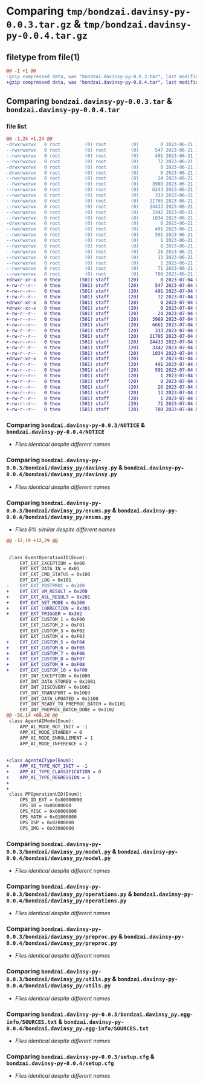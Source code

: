 # Comparing `tmp/bondzai.davinsy-py-0.0.3.tar.gz` & `tmp/bondzai.davinsy-py-0.0.4.tar.gz`

## filetype from file(1)

```diff
@@ -1 +1 @@
-gzip compressed data, was "bondzai.davinsy-py-0.0.3.tar", last modified: Wed Jun 21 10:24:23 2023, max compression
+gzip compressed data, was "bondzai.davinsy-py-0.0.4.tar", last modified: Tue Jul  4 09:33:29 2023, max compression
```

## Comparing `bondzai.davinsy-py-0.0.3.tar` & `bondzai.davinsy-py-0.0.4.tar`

### file list

```diff
@@ -1,24 +1,24 @@
-drwxrwxrwx   0 root         (0) root         (0)        0 2023-06-21 10:51:42.056804 bondzai.davinsy-py-0.0.3/
--rwxrwxrwx   0 root         (0) root         (0)      547 2023-06-21 10:50:10.000000 bondzai.davinsy-py-0.0.3/NOTICE
--rwxrwxrwx   0 root         (0) root         (0)      491 2023-06-21 10:51:42.056804 bondzai.davinsy-py-0.0.3/PKG-INFO
--rwxrwxrwx   0 root         (0) root         (0)       72 2023-06-21 10:50:10.000000 bondzai.davinsy-py-0.0.3/README.md
-drwxrwxrwx   0 root         (0) root         (0)        0 2023-06-21 10:51:41.541890 bondzai.davinsy-py-0.0.3/bondzai/
-drwxrwxrwx   0 root         (0) root         (0)        0 2023-06-21 10:51:41.846032 bondzai.davinsy-py-0.0.3/bondzai/davinsy_py/
--rwxrwxrwx   0 root         (0) root         (0)       24 2023-06-21 10:51:31.000000 bondzai.davinsy-py-0.0.3/bondzai/davinsy_py/__init__.py
--rwxrwxrwx   0 root         (0) root         (0)     3989 2023-06-21 10:50:10.000000 bondzai.davinsy-py-0.0.3/bondzai/davinsy_py/davinsy.py
--rwxrwxrwx   0 root         (0) root         (0)     6243 2023-06-21 10:51:31.000000 bondzai.davinsy-py-0.0.3/bondzai/davinsy_py/enums.py
--rwxrwxrwx   0 root         (0) root         (0)      333 2023-06-21 10:50:10.000000 bondzai.davinsy-py-0.0.3/bondzai/davinsy_py/logger.py
--rwxrwxrwx   0 root         (0) root         (0)    21765 2023-06-21 10:50:10.000000 bondzai.davinsy-py-0.0.3/bondzai/davinsy_py/model.py
--rwxrwxrwx   0 root         (0) root         (0)    24433 2023-06-21 10:50:10.000000 bondzai.davinsy-py-0.0.3/bondzai/davinsy_py/operations.py
--rwxrwxrwx   0 root         (0) root         (0)     3342 2023-06-21 10:50:10.000000 bondzai.davinsy-py-0.0.3/bondzai/davinsy_py/preproc.py
--rwxrwxrwx   0 root         (0) root         (0)     1034 2023-06-21 10:50:10.000000 bondzai.davinsy-py-0.0.3/bondzai/davinsy_py/utils.py
-drwxrwxrwx   0 root         (0) root         (0)        0 2023-06-21 10:51:42.032811 bondzai.davinsy-py-0.0.3/bondzai.davinsy_py.egg-info/
--rwxrwxrwx   0 root         (0) root         (0)      491 2023-06-21 10:51:41.000000 bondzai.davinsy-py-0.0.3/bondzai.davinsy_py.egg-info/PKG-INFO
--rwxrwxrwx   0 root         (0) root         (0)      591 2023-06-21 10:51:41.000000 bondzai.davinsy-py-0.0.3/bondzai.davinsy_py.egg-info/SOURCES.txt
--rwxrwxrwx   0 root         (0) root         (0)        1 2023-06-21 10:51:41.000000 bondzai.davinsy-py-0.0.3/bondzai.davinsy_py.egg-info/dependency_links.txt
--rwxrwxrwx   0 root         (0) root         (0)        8 2023-06-21 10:51:41.000000 bondzai.davinsy-py-0.0.3/bondzai.davinsy_py.egg-info/namespace_packages.txt
--rwxrwxrwx   0 root         (0) root         (0)       26 2023-06-21 10:51:41.000000 bondzai.davinsy-py-0.0.3/bondzai.davinsy_py.egg-info/requires.txt
--rwxrwxrwx   0 root         (0) root         (0)       13 2023-06-21 10:51:41.000000 bondzai.davinsy-py-0.0.3/bondzai.davinsy_py.egg-info/top_level.txt
--rwxrwxrwx   0 root         (0) root         (0)        1 2023-06-21 10:51:40.000000 bondzai.davinsy-py-0.0.3/bondzai.davinsy_py.egg-info/zip-safe
--rwxrwxrwx   0 root         (0) root         (0)       71 2023-06-21 10:50:10.000000 bondzai.davinsy-py-0.0.3/pyproject.toml
--rwxrwxrwx   0 root         (0) root         (0)      700 2023-06-21 10:51:42.062380 bondzai.davinsy-py-0.0.3/setup.cfg
+drwxr-xr-x   0 theo       (501) staff       (20)        0 2023-07-04 09:33:29.964277 bondzai.davinsy-py-0.0.4/
+-rw-r--r--   0 theo       (501) staff       (20)      547 2023-07-04 09:32:30.000000 bondzai.davinsy-py-0.0.4/NOTICE
+-rw-r--r--   0 theo       (501) staff       (20)      491 2023-07-04 09:33:29.964376 bondzai.davinsy-py-0.0.4/PKG-INFO
+-rw-r--r--   0 theo       (501) staff       (20)       72 2023-07-04 09:32:30.000000 bondzai.davinsy-py-0.0.4/README.md
+drwxr-xr-x   0 theo       (501) staff       (20)        0 2023-07-04 09:33:29.958034 bondzai.davinsy-py-0.0.4/bondzai/
+drwxr-xr-x   0 theo       (501) staff       (20)        0 2023-07-04 09:33:29.961634 bondzai.davinsy-py-0.0.4/bondzai/davinsy_py/
+-rw-r--r--   0 theo       (501) staff       (20)       24 2023-07-04 09:33:20.000000 bondzai.davinsy-py-0.0.4/bondzai/davinsy_py/__init__.py
+-rw-r--r--   0 theo       (501) staff       (20)     3989 2023-07-04 09:32:30.000000 bondzai.davinsy-py-0.0.4/bondzai/davinsy_py/davinsy.py
+-rw-r--r--   0 theo       (501) staff       (20)     6661 2023-07-04 09:33:20.000000 bondzai.davinsy-py-0.0.4/bondzai/davinsy_py/enums.py
+-rw-r--r--   0 theo       (501) staff       (20)      333 2023-07-04 09:32:30.000000 bondzai.davinsy-py-0.0.4/bondzai/davinsy_py/logger.py
+-rw-r--r--   0 theo       (501) staff       (20)    21765 2023-07-04 09:32:30.000000 bondzai.davinsy-py-0.0.4/bondzai/davinsy_py/model.py
+-rw-r--r--   0 theo       (501) staff       (20)    24433 2023-07-04 09:32:30.000000 bondzai.davinsy-py-0.0.4/bondzai/davinsy_py/operations.py
+-rw-r--r--   0 theo       (501) staff       (20)     3342 2023-07-04 09:32:30.000000 bondzai.davinsy-py-0.0.4/bondzai/davinsy_py/preproc.py
+-rw-r--r--   0 theo       (501) staff       (20)     1034 2023-07-04 09:32:30.000000 bondzai.davinsy-py-0.0.4/bondzai/davinsy_py/utils.py
+drwxr-xr-x   0 theo       (501) staff       (20)        0 2023-07-04 09:33:29.964050 bondzai.davinsy-py-0.0.4/bondzai.davinsy_py.egg-info/
+-rw-r--r--   0 theo       (501) staff       (20)      491 2023-07-04 09:33:29.000000 bondzai.davinsy-py-0.0.4/bondzai.davinsy_py.egg-info/PKG-INFO
+-rw-r--r--   0 theo       (501) staff       (20)      591 2023-07-04 09:33:29.000000 bondzai.davinsy-py-0.0.4/bondzai.davinsy_py.egg-info/SOURCES.txt
+-rw-r--r--   0 theo       (501) staff       (20)        1 2023-07-04 09:33:29.000000 bondzai.davinsy-py-0.0.4/bondzai.davinsy_py.egg-info/dependency_links.txt
+-rw-r--r--   0 theo       (501) staff       (20)        8 2023-07-04 09:33:29.000000 bondzai.davinsy-py-0.0.4/bondzai.davinsy_py.egg-info/namespace_packages.txt
+-rw-r--r--   0 theo       (501) staff       (20)       26 2023-07-04 09:33:29.000000 bondzai.davinsy-py-0.0.4/bondzai.davinsy_py.egg-info/requires.txt
+-rw-r--r--   0 theo       (501) staff       (20)       13 2023-07-04 09:33:29.000000 bondzai.davinsy-py-0.0.4/bondzai.davinsy_py.egg-info/top_level.txt
+-rw-r--r--   0 theo       (501) staff       (20)        1 2023-07-04 09:33:29.000000 bondzai.davinsy-py-0.0.4/bondzai.davinsy_py.egg-info/zip-safe
+-rw-r--r--   0 theo       (501) staff       (20)       71 2023-07-04 09:32:30.000000 bondzai.davinsy-py-0.0.4/pyproject.toml
+-rw-r--r--   0 theo       (501) staff       (20)      700 2023-07-04 09:33:29.964990 bondzai.davinsy-py-0.0.4/setup.cfg
```

### Comparing `bondzai.davinsy-py-0.0.3/NOTICE` & `bondzai.davinsy-py-0.0.4/NOTICE`

 * *Files identical despite different names*

### Comparing `bondzai.davinsy-py-0.0.3/bondzai/davinsy_py/davinsy.py` & `bondzai.davinsy-py-0.0.4/bondzai/davinsy_py/davinsy.py`

 * *Files identical despite different names*

### Comparing `bondzai.davinsy-py-0.0.3/bondzai/davinsy_py/enums.py` & `bondzai.davinsy-py-0.0.4/bondzai/davinsy_py/enums.py`

 * *Files 8% similar despite different names*

```diff
@@ -12,19 +12,29 @@
 
 
 class EventOperationID(Enum):
     EVT_EXT_EXCEPTION = 0x00
     EVT_EXT_DATA_IN = 0x01
     EVT_EXT_CMD_STATUS = 0x100
     EVT_EXT_LOG = 0x101
-    EVT_EXT_POSTPROC = 0x200
+    EVT_EXT_VM_RESULT = 0x200
+    EVT_EXT_ASL_RESULT = 0x201
+    EVT_EXT_SET_MODE = 0x300
+    EVT_EXT_CORRECTION = 0x301
+    EVT_EXT_TRIGGER = 0x302
     EVT_EXT_CUSTOM_1 = 0xF00
     EVT_EXT_CUSTOM_2 = 0xF01
     EVT_EXT_CUSTOM_3 = 0xF02
     EVT_EXT_CUSTOM_4 = 0xF03
+    EVT_EXT_CUSTOM_5 = 0xF04
+    EVT_EXT_CUSTOM_6 = 0xF05
+    EVT_EXT_CUSTOM_7 = 0xF06
+    EVT_EXT_CUSTOM_8 = 0xF07
+    EVT_EXT_CUSTOM_9 = 0xF08
+    EVT_EXT_CUSTOM_10 = 0xF09
     EVT_INT_EXCEPTION = 0x1000
     EVT_INT_DATA_STORED = 0x1001
     EVT_INT_DISCOVERY = 0x1002
     EVT_INT_TRANSPORT = 0x1003
     EVT_INT_DATA_UPDATED = 0x1100
     EVT_INT_READY_TO_PREPROC_BATCH = 0x1101
     EVT_INT_PREPROC_BATCH_DONE = 0x1102
@@ -59,14 +69,20 @@
 class AgentAIMode(Enum):
     APP_AI_MODE_NOT_INIT = -1
     APP_AI_MODE_STANDBY = 0
     APP_AI_MODE_ENROLLEMENT = 1
     APP_AI_MODE_INFERENCE = 2
 
 
+class AgentAIType(Enum):
+    APP_AI_TYPE_NOT_INIT = -1
+    APP_AI_TYPE_CLASSIFICATION = 0
+    APP_AI_TYPE_REGRESSION = 1
+
+
 class PPOperationUID(Enum):
     OPS_ID_EXT = 0x80000000
     OPS_ID = 0x00000000
     OPS_MISC = 0x00000000
     OPS_MATH = 0x01000000
     OPS_DSP = 0x02000000
     OPS_IMG = 0x03000000
```

### Comparing `bondzai.davinsy-py-0.0.3/bondzai/davinsy_py/model.py` & `bondzai.davinsy-py-0.0.4/bondzai/davinsy_py/model.py`

 * *Files identical despite different names*

### Comparing `bondzai.davinsy-py-0.0.3/bondzai/davinsy_py/operations.py` & `bondzai.davinsy-py-0.0.4/bondzai/davinsy_py/operations.py`

 * *Files identical despite different names*

### Comparing `bondzai.davinsy-py-0.0.3/bondzai/davinsy_py/preproc.py` & `bondzai.davinsy-py-0.0.4/bondzai/davinsy_py/preproc.py`

 * *Files identical despite different names*

### Comparing `bondzai.davinsy-py-0.0.3/bondzai/davinsy_py/utils.py` & `bondzai.davinsy-py-0.0.4/bondzai/davinsy_py/utils.py`

 * *Files identical despite different names*

### Comparing `bondzai.davinsy-py-0.0.3/bondzai.davinsy_py.egg-info/SOURCES.txt` & `bondzai.davinsy-py-0.0.4/bondzai.davinsy_py.egg-info/SOURCES.txt`

 * *Files identical despite different names*

### Comparing `bondzai.davinsy-py-0.0.3/setup.cfg` & `bondzai.davinsy-py-0.0.4/setup.cfg`

 * *Files identical despite different names*

